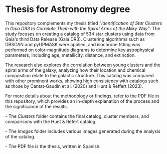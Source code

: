 <h1>Thesis for Astronomy degree</h1>

<p>This repository complements my thesis titled <em>"Identification of Star Clusters in Gaia DR3 to Correlate Them with the Spiral Arms of the Milky Way"</em>. The study focuses on creating a catalog of 534 star clusters using data from Gaia's third Data Release (Gaia DR3). Clustering algorithms such as DBSCAN and pyUPMASK were applied, and isochrone fitting was performed on color-magnitude diagrams to determine key astrophysical parameters, including age, metallicity, distance, and extinction.</p>
<p>The research also explores the correlation between young clusters and the spiral arms of the galaxy, analyzing how their location and chemical composition relate to the galactic structure. This catalog was compared with other prominent works, showing high consistency with catalogs such as those by Cantat-Gaudin et al. (2020) and Hunt & Reffert (2023).</p>
<p>For more details about the methodology or findings, refer to the PDF file in this repository, which provides an in-depth explanation of the process and the significance of the results.</p>

<p>- The <em>Clusters</em> folder contains the final catalog, cluster members, and comparisons with the Hunt & Refert catalog.</p>  
<p>- The <em>Images</em> folder includes various images generated during the analysis of the catalog.</p>  
<p>- The PDF file is the thesis, written in Spanish.</p>
